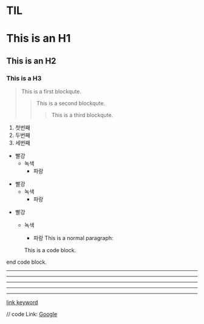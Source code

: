# TIL
This is an H1
=============
This is an H2
-------------
### This is a H3
> This is a first blockqute.
>	> This is a second blockqute.
>	>	> This is a third blockqute.
1. 첫번째
2. 두번째
3. 세번째
* 빨강
  * 녹색
    * 파랑

+ 빨강
  + 녹색
    + 파랑

- 빨강
  - 녹색
    - 파랑
    This is a normal paragraph:

    This is a code block.
    
end code block.
* * *

***

*****

- - -

---------------------------------------
[link keyword][id]

[id]: URL "Optional Title here"

// code
Link: [Google][googlelink]

[googlelink]: https://google.com "Go google"
